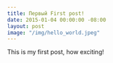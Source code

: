 ```yaml
---
title: Первый First post!
date: 2015-01-04 00:00:00 -08:00
layout: post
image: "/img/hello_world.jpeg"
---
```


This is my first post, how exciting!
